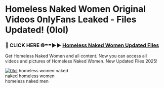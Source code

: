 # Homeless Naked Women Original Videos 0nlyFans Leaked - Files Updated! (0lol)

<h3>🔴 CLICK HERE 🌐==►► <a href="https://tinyurl.com/up5wt9bj" rel="nofollow">Homeless Naked Women Updated Files</a></h3>

Get Homeless Naked Women and all content. Now you can access all videos and pictures of Homeless Naked Women. New Updated Files 2025!

[![0lol](https://i.imgur.com/ABiUzMV.gif)](https://tinyurl.com/up5wt9bj)
homeless women naked<br>
naked homeless women<br>
homeless naked men